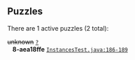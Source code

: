 ## Puzzles

There are 1 active puzzles (2 total):


<del>unknown</del> [`?`](../master/?)<br/>
&nbsp;&nbsp;&nbsp;**8-aea18ffe** [`InstancesTest.java:186-189`](../master/src/test/java/com/jcabi/mysql/maven/plugin/InstancesTest.java#L186-L189)<br/>